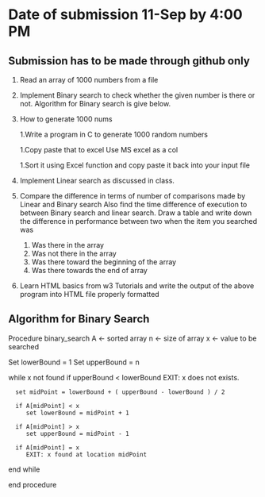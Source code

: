 

# Date of submission 11-Sep by 4:00 PM 
## Submission has to be made through github only 



1. Read an array of 1000  numbers from a file

1. Implement Binary search to check whether
the given number is there or not.
Algorithm for Binary search is give below.

1. How to generate 1000 nums

    1.Write a program in C to generate 1000 random numbers

    1.Copy paste that to excel Use MS excel as a col

    1.Sort it using Excel function and copy paste it back into your input file

1. Implement Linear search as discussed in class.

1. Compare the difference in terms of number of comparisons made by  Linear and Binary search Also find the time difference of execution to between Binary search and linear search. Draw a table and write down the difference in performance between two when the item you searched was
      1. Was there in the array
      1. Was not there in the array
      1. Was there toward the beginning of the array
      1. Was there towards the end of array

1. Learn HTML basics from w3 Tutorials and  write the output of the above program into HTML file properly formatted


## Algorithm for Binary Search
Procedure binary_search
   A ← sorted array
   n ← size of array
   x ← value to be searched

   Set lowerBound = 1
   Set upperBound = n 

   while x not found
      if upperBound < lowerBound 
         EXIT: x does not exists.
   
      set midPoint = lowerBound + ( upperBound - lowerBound ) / 2
      
      if A[midPoint] < x
         set lowerBound = midPoint + 1
         
      if A[midPoint] > x
         set upperBound = midPoint - 1 

      if A[midPoint] = x 
         EXIT: x found at location midPoint

   end while
   
end procedure

</HTML>
